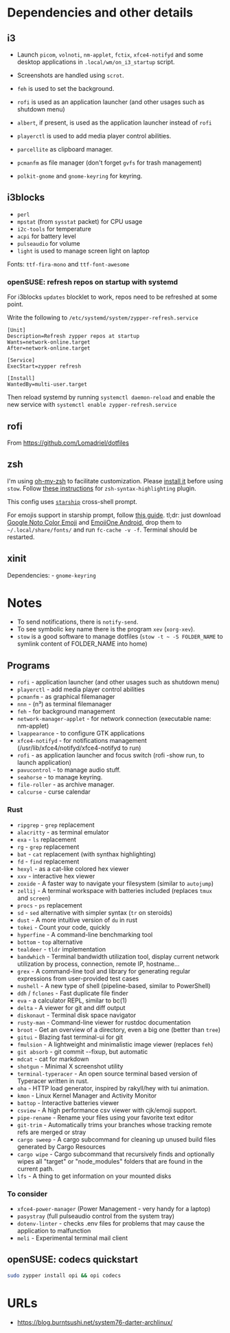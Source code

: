 # Dependencies and other details

## i3

- Launch `picom`, `volnoti`, `nm-applet`, `fctix`, `xfce4-notifyd` and some desktop applications in `.local/wm/on_i3_startup` script.
- Screenshots are handled using `scrot`.
- `feh` is used to set the background.
- `rofi` is used as an application launcher (and other usages such as shutdown menu)
- `albert`, if present, is used as the application launcher instead of `rofi`
- `playerctl` is used to add media player control abilities.

- `parcellite` as clipboard manager.
- `pcmanfm` as file manager (don't forget `gvfs` for trash management)
- `polkit-gnome` and `gnome-keyring` for keyring.

## i3blocks

- `perl`
- `mpstat` (from `sysstat` packet) for CPU usage
- `i2c-tools` for temperature
- `acpi` for battery level
- `pulseaudio` for volume
- `light` is used to manage screen light on laptop

Fonts: `ttf-fira-mono` and `ttf-font-awesome`

### openSUSE: refresh repos on startup with systemd

For i3blocks `updates` blocklet to work, repos need to be refreshed at some point.

Write the following to `/etc/systemd/system/zypper-refresh.service`

```
[Unit]
Description=Refresh zypper repos at startup
Wants=network-online.target
After=network-online.target

[Service]
ExecStart=zypper refresh

[Install]
WantedBy=multi-user.target
```

Then reload systemd by running `systemctl daemon-reload` and enable the new service with `systemctl enable zypper-refresh.service`

## rofi

From https://github.com/Lomadriel/dotfiles

## zsh

I'm using [oh-my-zsh](https://github.com/robbyrussell/oh-my-zsh#basic-installation) to facilitate customization.
Please [install it](https://github.com/robbyrussell/oh-my-zsh#basic-installation) before using `stow`.
Follow [these instructions](https://github.com/zsh-users/zsh-syntax-highlighting/blob/master/INSTALL.md#oh-my-zsh) for `zsh-syntax-highlighting` plugin.

This config uses [`starship`](https://starship.rs/) cross-shell prompt.

For emojis support in starship prompt, follow [this guide](https://oorkan.medium.com/emojifying-your-linux-terminal-9a5c1e8f6b3c).
tl;dr: just download [Google Noto Color Emoji](https://www.google.com/get/noto/) and [EmojiOne Android](https://github.com/joypixels/emojione-assets/releases), drop them to `~/.local/share/fonts/` and run `fc-cache -v -f`. Terminal should be restarted.

## xinit

Dependencies:
    - `gnome-keyring`

# Notes

- To send notifications, there is `notify-send`.
- To see symbolic key name there is the program `xev` (`xorg-xev`).
- `stow` is a good software to manage dotfiles (`stow -t ~ -S FOLDER_NAME` to symlink content of FOLDER_NAME into home)

## Programs

- `rofi` - application launcher (and other usages such as shutdown menu)
- `playerctl` - add media player control abilities
- `pcmanfm` - as graphical filemanager
- `nnn` - (n³) as terminal filemanager
- `feh` - for background management
- `network-manager-applet` - for network connection (executable name: nm-applet)
- `lxappearance` - to configure GTK applications
- `xfce4-notifyd` - for notifications management (/usr/lib/xfce4/notifyd/xfce4-notifyd to run)
- `rofi` - as application launcher and focus switch (rofi -show run, to launch application)
- `pavucontrol` - to manage audio stuff.
- `seahorse` - to manage keyring.
- `file-roller` - as archive manager.
- `calcurse` - curse calendar

### Rust

- `ripgrep` - `grep` replacement
- `alacritty` - as terminal emulator
- `exa` - `ls` replacement
- `rg` - `grep` replacement
- `bat` - `cat` replacement (with synthax highlighting)
- `fd` - `find` replacement
- `hexyl` - as a cat-like colored hex viewer
- `xxv` - interactive hex viewer
- `zoxide` - A faster way to navigate your filesystem (similar to `autojump`)
- `zellij` - A terminal workspace with batteries included (replaces `tmux` and `screen`)
- `procs` - `ps` replacement
- `sd` - `sed` alternative with simpler syntax (`tr` on steroids)
- `dust` - A more intuitive version of `du` in rust
- `tokei` - Count your code, quickly
- `hyperfine` - A command-line benchmarking tool
- `bottom` - `top` alternative
- `tealdeer` - `tldr` implementation
- `bandwhich` - Terminal bandwidth utilization tool, display current network utilization by process, connection, remote IP, hostname…
- `grex` - A command-line tool and library for generating regular expressions from user-provided test cases 
- `nushell` - A new type of shell (pipeline-based, similar to PowerShell)
- `ddh` / `fclones` - Fast duplicate file finder
- `eva` - a calculator REPL, similar to bc(1)
- `delta` - A viewer for git and diff output
- `diskonaut` - Terminal disk space navigator
- `rusty-man` - Command-line viewer for rustdoc documentation
- `broot` - Get an overview of a directory, even a big one (better than `tree`)
- `gitui` - Blazing fast terminal-ui for git
- `fmulsion` - A lightweight and minimalistic image viewer (replaces `feh`)
- `git absorb` - git commit --fixup, but automatic
- `mdcat` - cat for markdown
- `shotgun` - Minimal X screenshot utility
- `terminal-typeracer` - An open source terminal based version of Typeracer written in rust.
- `oha` - HTTP load generator, inspired by rakyll/hey with tui animation.
- `kmon` - Linux Kernel Manager and Activity Monitor
- `battop` - Interactive batteries viewer
- `csview` - A high performance csv viewer with cjk/emoji support.
- `pipe-rename` - Rename your files using your favorite text editor
- `git-trim` - Automatically trims your branches whose tracking remote refs are merged or stray
- `cargo sweep` - A cargo subcommand for cleaning up unused build files generated by Cargo Resources
- `cargo wipe` - Cargo subcommand that recursively finds and optionally wipes all "target" or "node_modules" folders that are found in the current path.
- `lfs` - A thing to get information on your mounted disks

### To consider

- `xfce4-power-manager` (Power Management - very handy for a laptop)
- `pasystray` (full pulseaudio control from the system tray)
- `dotenv-linter` - checks .env files for problems that may cause the application to malfunction
- `meli` - Experimental terminal mail client

## openSUSE: codecs quickstart

```bash
sudo zypper install opi && opi codecs
```

# URLs

- https://blog.burntsushi.net/system76-darter-archlinux/

